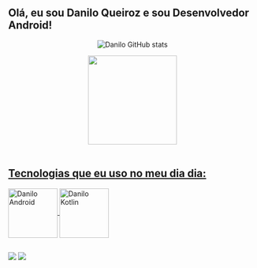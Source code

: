 ## Olá, eu sou Danilo Queiroz e sou Desenvolvedor Android! 
<div align="center">

![Danilo GitHub stats](https://github-readme-stats.vercel.app/api?username=daniloqueirooz&show_icons=true&theme=dark)
  <a href="https://github.com/daniloqueirooz">

  <img height="180em" src="https://github-readme-stats.vercel.app/api/top-langs/?username=daniloqueirooz&layout=compact&langs_count=7&theme=dark"/>
</div>
<div style="display: inline_block"><br>

## Tecnologias que eu uso no meu dia dia:
  
   <img align="center" alt="Danilo Android" height="100" width="100" src="https://cdn.jsdelivr.net/gh/devicons/devicon/icons/android/android-original-wordmark.svg">
   <img align="center" alt="Danilo Kotlin" height="100" width="100" src="https://cdn.jsdelivr.net/gh/devicons/devicon/icons/kotlin/kotlin-original-wordmark.svg">
  

          
 ##
</div>   
          
<div> 
  <a href = "mailto:danilodequeirozq@gmail.com"><img src="https://img.shields.io/badge/-Gmail-%23333?style=for-the-badge&logo=gmail&logoColor=white" target="_blank"></a>
  <a href="https://www.linkedin.com/in/daniloqueirozp/" target="_blank"><img src="https://img.shields.io/badge/-LinkedIn-%230077B5?style=for-the-badge&logo=linkedin&logoColor=white" target="_blank"></a> 
 
 
</div>
